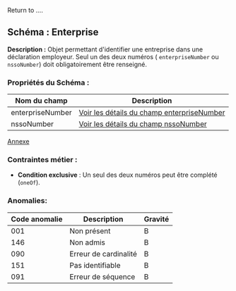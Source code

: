 Return to ....

## Schéma : Enterprise

**Description :**
Objet permettant d'identifier une entreprise dans une déclaration employeur. Seul un des deux numéros (
`enterpriseNumber` ou `nssoNumber`) doit obligatoirement être renseigné.

### Propriétés du Schéma :

| Nom du champ     | Description                                                                | 
|------------------|----------------------------------------------------------------------------|
| enterpriseNumber | [Voir les détails du champ enterpriseNumber](../field/enterpriseNumber.md) | 
| nssoNumber       | [Voir les détails du champ nssoNumber](../field/nssoNumber.md)             |

[Annexe]([../field/nssoNumber.md](https://www.socialsecurity.be/lambda/portail/glossaires/dmfa.nsf/web/glossary_home_fr))

### Contraintes métier :

* **Condition exclusive** : Un seul des deux numéros peut être complété (`oneOf`).

### Anomalies:

| Code anomalie | Description           | Gravité |
|---------------|-----------------------|---------|
| 001           | Non présent           | B       |
| 146           | Non admis             | B       |
| 090           | Erreur de cardinalité | B       |
| 151           | Pas identifiable      | B       |
| 091           | Erreur de séquence    | B       |

